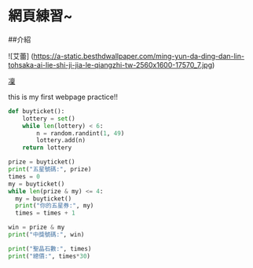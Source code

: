 # 網頁練習~

##介紹

![艾蕾]
(https://a-static.besthdwallpaper.com/ming-yun-da-ding-dan-lin-tohsaka-ai-lie-shi-ji-jia-le-qiangzhi-tw-2560x1600-17570_7.jpg)

[凜](https://lh3.googleusercontent.com/proxy/kakFIcNxc7M0dCkbMFxHPhGjQGyTwJfPOaphF9sDuYhvN5x7LBkGVr6LJ0RlXx-BIDRGfkIQL8EHtkvXsAxWuQO2yvnJPlu238rRb5pb1bY)

this is my first webpage practice!!


```python
def buyticket():
    lottery = set()
    while len(lottery) < 6:
        n = random.randint(1, 49)
        lottery.add(n)
    return lottery

prize = buyticket()
print("五星號碼:", prize)
times = 0
my = buyticket()
while len(prize & my) <= 4:
  my = buyticket()
  print("你的五星券:", my)
  times = times + 1

win = prize & my
print("中獎號碼:", win)

print("聖晶石數:", times)
print("總價:", times*30)
```



